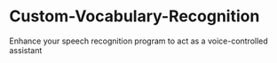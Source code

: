 # Custom-Vocabulary-Recognition
Enhance your speech recognition program to act as a voice-controlled assistant
